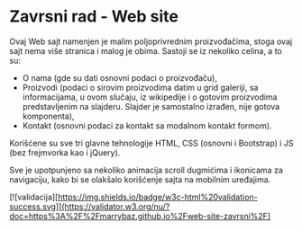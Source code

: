 # Zavrsni rad - Web site

Ovaj Web sajt namenjen je malim poljoprivrednim proizvođačima, stoga ovaj sajt nema više stranica i malog je obima.
Sastoji se iz nekoliko celina, a to su:

- O nama (gde su dati osnovni podaci o proizvođaču),
- Proizvodi (podaci o sirovim proizvodima datim u grid galeriji, sa informacijama, u ovom slučaju, iz wikipedije i o gotovim proizvodima predstavljenim na slajderu. Slajder je samostalno izrađen, nije gotova komponenta),
- Kontakt (osnovni podaci za kontakt sa modalnom kontakt formom).

Korišćene su sve tri glavne tehnologije HTML, CSS (osnovni i Bootstrap) i JS (bez frejmvorka kao i jQuery).

Sve je upotpunjeno sa nekoliko animacija scroll dugmićima i ikonicama za navigaciju, kako bi se olakšalo korišćenje sajta na mobilnim uređajima.

[![validacija][https://img.shields.io/badge/w3c-html%20validation-success.svg]](https://validator.w3.org/nu/?doc=https%3A%2F%2Fmarrybaz.github.io%2Fweb-site-zavrsni%2F)
